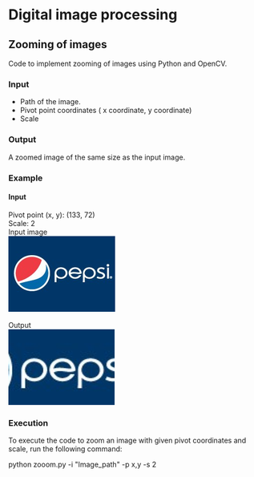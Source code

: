 # Digital image processing

## Zooming of images
Code to implement zooming of images using Python and OpenCV.

### Input
* Path of the image.
* Pivot point coordinates ( x coordinate, y coordinate)
* Scale 

 ### Output
 A  zoomed image of the same size as the input image.
 
 ### Example
 #### Input
 Pivot point (x, y): (133, 72)  <br />
 Scale: 2   <br />
 Input image <br />
 ![Input](./results/original.png)  <br />
 
 Output  <br />
 ![Output](./results/zoom.png)
 
 ### Execution
 To execute the code to zoom an image with given pivot coordinates and scale, run the following command:
 
python zooom.py  -i "Image_path" -p x,y -s 2
